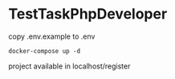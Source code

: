 # TestTaskPhpDeveloper

copy .env.example to .env

```
docker-compose up -d
```

project available in localhost/register